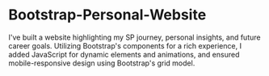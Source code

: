 # Bootstrap-Personal-Website
I've built a website highlighting my SP journey, personal insights, and future career goals. Utilizing Bootstrap's components for a rich experience, I added JavaScript for dynamic elements and animations, and ensured mobile-responsive design using Bootstrap's grid model.
